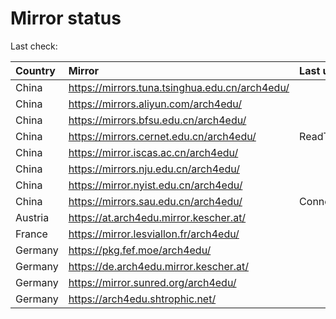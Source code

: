 <script src="./time.js"></script>
# Mirror status
Last check: <script type="text/javascript">localize(1750936926.8862166);</script>

|Country|Mirror|Last update|
|:------|:-----|:----------|
|China|https://mirrors.tuna.tsinghua.edu.cn/arch4edu/|<script type="text/javascript">localize(1750920743);</script>|
|China|https://mirrors.aliyun.com/arch4edu/|<script type="text/javascript">localize(1750920743);</script>|
|China|https://mirrors.bfsu.edu.cn/arch4edu/|<script type="text/javascript">localize(1750877359);</script>|
|China|https://mirrors.cernet.edu.cn/arch4edu/|ReadTimeout|
|China|https://mirror.iscas.ac.cn/arch4edu/|<script type="text/javascript">localize(1750574662);</script>|
|China|https://mirrors.nju.edu.cn/arch4edu/|<script type="text/javascript">localize(1750834231);</script>|
|China|https://mirror.nyist.edu.cn/arch4edu/|<script type="text/javascript">localize(1750877359);</script>|
|China|https://mirrors.sau.edu.cn/arch4edu/|ConnectionError|
|Austria|https://at.arch4edu.mirror.kescher.at/|<script type="text/javascript">localize(1750877359);</script>|
|France|https://mirror.lesviallon.fr/arch4edu/|<script type="text/javascript">localize(1750877359);</script>|
|Germany|https://pkg.fef.moe/arch4edu/|<script type="text/javascript">localize(1750877359);</script>|
|Germany|https://de.arch4edu.mirror.kescher.at/|<script type="text/javascript">localize(1750877359);</script>|
|Germany|https://mirror.sunred.org/arch4edu/|<script type="text/javascript">localize(1750877359);</script>|
|Germany|https://arch4edu.shtrophic.net/|<script type="text/javascript">localize(1750877359);</script>|

<script src="./tablefilter/tablefilter.js"></script>
<script src="./table.js"></script>